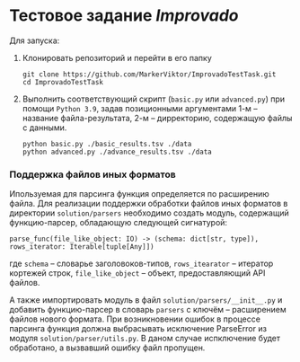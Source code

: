 # Тестовое задание _Improvado_

Для запуска:
1. Клонировать репозиторий и перейти в его папку
    ```
    git clone https://github.com/MarkerViktor/ImprovadoTestTask.git
    cd ImprovadoTestTask
    ```
2. Выполнить соответствующий скрипт (`basic.py` или `advanced.py`) при помощи `Python 3.9`, задав позиционными аргументами 1-м – название файла-результата, 2-м – дирректорию, содержащую файлы с данными.
    ```
    python basic.py ./basic_results.tsv ./data
    python advanced.py ./advance_results.tsv ./data
    ```
  
### Поддержка файлов иных форматов
Ипользуемая для парсинга функция определяется по расширению файла. Для реализации поддержки обработки файлов иных форматов в директории `solution/parsers` необходимо создать модуль, содержащий функцию-парсер, обладающую следующей сигнатурой:
```
parse_func(file_like_object: IO) -> (schema: dict[str, type]), rows_iterator: Iterable[tuple[Any]])
```
где `schema` – словарье заголовоков-типов,
    `rows_itearator` – итератор кортежей строк,
    `file_like_object` – объект, предоставляющий API файлов.

А также импортировать модуль в файл `solution/parsers/__init__.py` и добавить функцию-парсер в словарь `parsers` с ключём – расширением файлов нового формата.
При возникновении ошибок в процессе парсинга функция должна выбрасывать исключение ParseError из модуля `solution/parser/utils.py`. В даном случае испключение будет обработано, а вызвавший ошибку файл пропущен.
